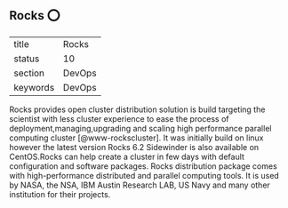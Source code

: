 ## Rocks :o:


|          |           |
| -------- | --------- |
| title    | Rocks     | 
| status   | 10        |
| section  | DevOps    |
| keywords | DevOps    |



Rocks provides open cluster distribution solution is build targeting
the scientist with less cluster experience to ease the process of
deployment,managing,upgrading and scaling high performance parallel
computing cluster [@www-rockscluster].  It was initially build on
linux however the latest version Rocks 6.2 Sidewinder is also
available on CentOS.Rocks can help create a cluster in few days with
default configuration and software packages.  Rocks distribution
package comes with high-performance distributed and parallel computing
tools. It is used by NASA, the NSA, IBM Austin Research LAB, US Navy
and many other institution for their projects.



